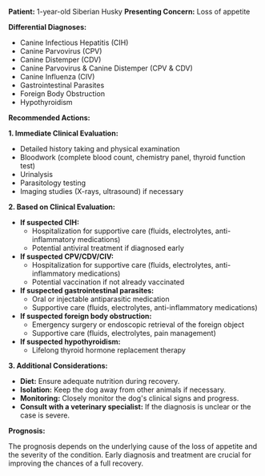 **Patient:** 1-year-old Siberian Husky
**Presenting Concern:** Loss of appetite

**Differential Diagnoses:**

* Canine Infectious Hepatitis (CIH)
* Canine Parvovirus (CPV)
* Canine Distemper (CDV)
* Canine Parvovirus & Canine Distemper (CPV & CDV)
* Canine Influenza (CIV)
* Gastrointestinal Parasites
* Foreign Body Obstruction
* Hypothyroidism

**Recommended Actions:**

**1. Immediate Clinical Evaluation:**

* Detailed history taking and physical examination
* Bloodwork (complete blood count, chemistry panel, thyroid function test)
* Urinalysis
* Parasitology testing
* Imaging studies (X-rays, ultrasound) if necessary

**2. Based on Clinical Evaluation:**

* **If suspected CIH:**
    * Hospitalization for supportive care (fluids, electrolytes, anti-inflammatory medications)
    * Potential antiviral treatment if diagnosed early
* **If suspected CPV/CDV/CIV:**
    * Hospitalization for supportive care (fluids, electrolytes, anti-inflammatory medications)
    * Potential vaccination if not already vaccinated
* **If suspected gastrointestinal parasites:**
    * Oral or injectable antiparasitic medication
    * Supportive care (fluids, electrolytes, anti-inflammatory medications)
* **If suspected foreign body obstruction:**
    * Emergency surgery or endoscopic retrieval of the foreign object
    * Supportive care (fluids, electrolytes, pain management)
* **If suspected hypothyroidism:**
    * Lifelong thyroid hormone replacement therapy

**3. Additional Considerations:**

* **Diet:** Ensure adequate nutrition during recovery.
* **Isolation:** Keep the dog away from other animals if necessary.
* **Monitoring:** Closely monitor the dog's clinical signs and progress.
* **Consult with a veterinary specialist:** If the diagnosis is unclear or the case is severe.

**Prognosis:**

The prognosis depends on the underlying cause of the loss of appetite and the severity of the condition. Early diagnosis and treatment are crucial for improving the chances of a full recovery.